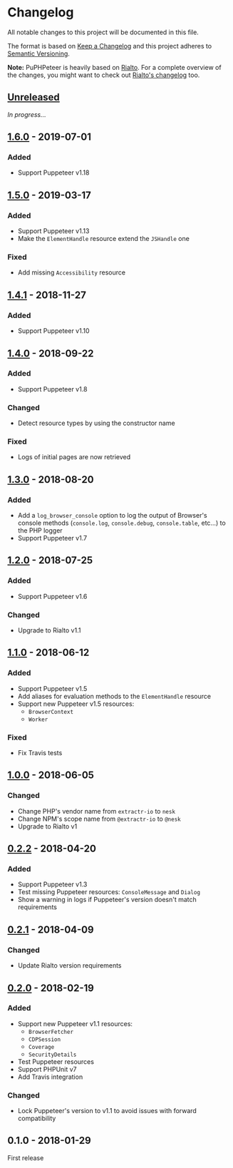 # Changelog

All notable changes to this project will be documented in this file.

The format is based on [Keep a Changelog](http://keepachangelog.com/en/1.0.0/)
and this project adheres to [Semantic Versioning](http://semver.org/spec/v2.0.0.html).

**Note:** PuPHPeteer is heavily based on [Rialto](https://github.com/nesk/rialto). For a complete overview of the changes, you might want to check out [Rialto's changelog](https://github.com/nesk/rialto/blob/master/CHANGELOG.md) too.

## [Unreleased]
_In progress…_

## [1.6.0] - 2019-07-01
### Added
- Support Puppeteer v1.18

## [1.5.0] - 2019-03-17
### Added
- Support Puppeteer v1.13
- Make the `ElementHandle` resource extend the `JSHandle` one

### Fixed
- Add missing `Accessibility` resource

## [1.4.1] - 2018-11-27
### Added
- Support Puppeteer v1.10

## [1.4.0] - 2018-09-22
### Added
- Support Puppeteer v1.8

### Changed
- Detect resource types by using the constructor name

### Fixed
- Logs of initial pages are now retrieved

## [1.3.0] - 2018-08-20
### Added
- Add a `log_browser_console` option to log the output of Browser's console methods (`console.log`, `console.debug`, `console.table`, etc…) to the PHP logger
- Support Puppeteer v1.7

## [1.2.0] - 2018-07-25
### Added
- Support Puppeteer v1.6

### Changed
- Upgrade to Rialto v1.1

## [1.1.0] - 2018-06-12
### Added
- Support Puppeteer v1.5
- Add aliases for evaluation methods to the `ElementHandle` resource
- Support new Puppeteer v1.5 resources:
    - `BrowserContext`
    - `Worker`

### Fixed
- Fix Travis tests

## [1.0.0] - 2018-06-05
### Changed
- Change PHP's vendor name from `extractr-io` to `nesk`
- Change NPM's scope name from `@extractr-io` to `@nesk`
- Upgrade to Rialto v1

## [0.2.2] - 2018-04-20
### Added
- Support Puppeteer v1.3
- Test missing Puppeteer resources: `ConsoleMessage` and `Dialog`
- Show a warning in logs if Puppeteer's version doesn't match requirements

## [0.2.1] - 2018-04-09
### Changed
- Update Rialto version requirements

## [0.2.0] - 2018-02-19
### Added
- Support new Puppeteer v1.1 resources:
    - `BrowserFetcher`
    - `CDPSession`
    - `Coverage`
    - `SecurityDetails`
- Test Puppeteer resources
- Support PHPUnit v7
- Add Travis integration

### Changed
- Lock Puppeteer's version to v1.1 to avoid issues with forward compatibility

## 0.1.0 - 2018-01-29
First release


[Unreleased]: https://github.com/nesk/puphpeteer/compare/1.6.0...HEAD
[1.6.0]: https://github.com/nesk/puphpeteer/compare/1.5.0...1.6.0
[1.5.0]: https://github.com/nesk/puphpeteer/compare/1.4.1...1.5.0
[1.4.1]: https://github.com/nesk/puphpeteer/compare/1.4.0...1.4.1
[1.4.0]: https://github.com/nesk/puphpeteer/compare/1.3.0...1.4.0
[1.3.0]: https://github.com/nesk/puphpeteer/compare/1.2.0...1.3.0
[1.2.0]: https://github.com/nesk/puphpeteer/compare/1.1.0...1.2.0
[1.1.0]: https://github.com/nesk/puphpeteer/compare/1.0.0...1.1.0
[1.0.0]: https://github.com/nesk/puphpeteer/compare/0.2.2...1.0.0
[0.2.2]: https://github.com/nesk/puphpeteer/compare/0.2.1...0.2.2
[0.2.1]: https://github.com/nesk/puphpeteer/compare/0.2.0...0.2.1
[0.2.0]: https://github.com/nesk/puphpeteer/compare/0.1.0...0.2.0
